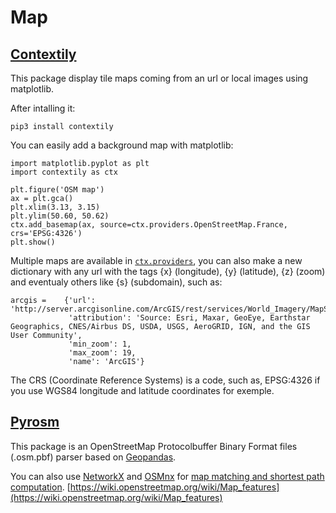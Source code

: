 # Map

## [Contextily](https://contextily.readthedocs.io)

This package display tile maps coming from an url or local images using matplotlib.

After intalling it:
```
pip3 install contextily
```
You can easily add a background map with matplotlib:
```
import matplotlib.pyplot as plt
import contextily as ctx

plt.figure('OSM map')
ax = plt.gca()
plt.xlim(3.13, 3.15)
plt.ylim(50.60, 50.62)
ctx.add_basemap(ax, source=ctx.providers.OpenStreetMap.France, crs='EPSG:4326')
plt.show()
```
Multiple maps are available in [``` ctx.providers ```](https://github.com/leaflet-extras/leaflet-providers), you can also make a new dictionary with any url with the tags {x} (longitude), {y} (latitude), {z} (zoom) and eventualy others like {s} (subdomain), such as:
```
arcgis =    {'url': 'http://server.arcgisonline.com/ArcGIS/rest/services/World_Imagery/MapServer/tile/{z}/{y}/{x}.png',
             'attribution': 'Source: Esri, Maxar, GeoEye, Earthstar Geographics, CNES/Airbus DS, USDA, USGS, AeroGRID, IGN, and the GIS User Community',
             'min_zoom': 1,
             'max_zoom': 19,
             'name': 'ArcGIS'}
```
The CRS (Coordinate Reference Systems) is a code, such as, EPSG:4326 if you use WGS84 longitude and latitude coordinates for exemple.

## [Pyrosm](https://pyrosm.readthedocs.io)

This package is an OpenStreetMap Protocolbuffer Binary Format files (.osm.pbf) parser based on [Geopandas](https://geopandas.org/).

You can also use [NetworkX](https://networkx.org/) and [OSMnx](https://github.com/gboeing/osmnx) for [map matching and shortest path computation](https://pyrosm.readthedocs.io/en/latest/graphs.html).
[https://wiki.openstreetmap.org/wiki/Map_features](https://wiki.openstreetmap.org/wiki/Map_features)
